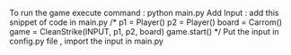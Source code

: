 To run the game execute command : python main.py
Add Input : add this snippet of code in main.py
/*
p1 = Player()
p2 = Player()
board = Carrom()
game = CleanStrike(INPUT, p1, p2, board)
game.start()
*/
Put the input in config.py file , import the input in main.py